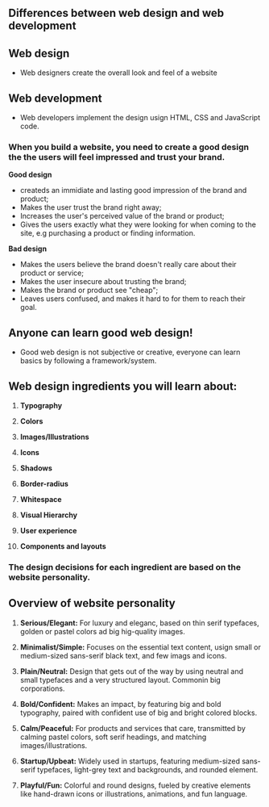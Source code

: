 ## Differences between web design and web development

## Web design
- Web designers create the overall look and feel of a website

## Web development
- Web developers implement the design usign HTML, CSS and JavaScript code.

### When you build a website, you need to create a good design the the users will feel impressed and trust your brand.
**Good design**
- createds an immidiate and lasting good impression of the brand and product;
- Makes the user trust the brand right away;
- Increases the user's perceived value of the brand or product;
- Gives the users exactly what they were looking for when coming to the site, e.g purchasing a product or finding information.

**Bad design**
- Makes the users believe the brand doesn't really care about their product or service;
- Makes the user insecure about trusting the brand;
- Makes the brand or product see "cheap";
- Leaves users confused, and makes it hard to for them to reach their goal.

## Anyone can learn good web design!
- Good web design is not subjective or creative, everyone can learn basics by following a framework/system.

## Web design ingredients you will learn about:
1. **Typography**

2. **Colors**

3. **Images/Illustrations**

4. **Icons**

5. **Shadows**

6. **Border-radius**

7. **Whitespace**

8. **Visual Hierarchy**

9. **User experience**

10. **Components and layouts**

### The design decisions for each ingredient are based on the **website personality**.

## Overview of website personality

1. **Serious/Elegant:** For luxury and eleganc, based on thin serif typefaces, golden or pastel colors ad big hig-quality images.

2. **Minimalist/Simple:** Focuses on the essential text content, usign small or medium-sized sans-serif black text, and few imags and icons.

3. **Plain/Neutral:** Design that gets out of the way by using neutral and small typefaces and a very structured layout. Commonin big corporations.

4. **Bold/Confident:** Makes an impact, by featuring big and bold typography, paired with confident use of big and bright colored blocks.

5. **Calm/Peaceful:** For products and services that care, transmitted by calming pastel colors, soft serif headings, and matching images/illustrations.

6. **Startup/Upbeat:** Widely used in startups, featuring medium-sized sans-serif typefaces, light-grey text and backgrounds, and rounded element.

7. **Playful/Fun:** Colorful and round designs, fueled by creative elements like hand-drawn icons or illustrations, animations, and fun language.